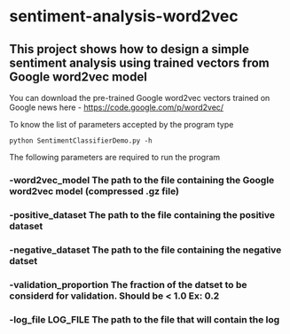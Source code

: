 # sentiment-analysis-word2vec

## This project shows how to design a simple sentiment analysis using trained vectors from Google word2vec model

You can download the pre-trained Google word2vec vectors trained on Google news here - https://code.google.com/p/word2vec/

To know the list of parameters accepted by the program type

    python SentimentClassifierDemo.py -h
    
The following parameters are required to run the program

### -word2vec_model  The path to the file containing the Google word2vec model (compressed .gz file)
### -positive_dataset The path to the file containing the positive dataset
### -negative_dataset The path to the file containing the negative datset
### -validation_proportion The fraction of the datset to be considerd for validation. Should be < 1.0 Ex: 0.2
### -log_file LOG_FILE The path to the file that will contain the log
    


